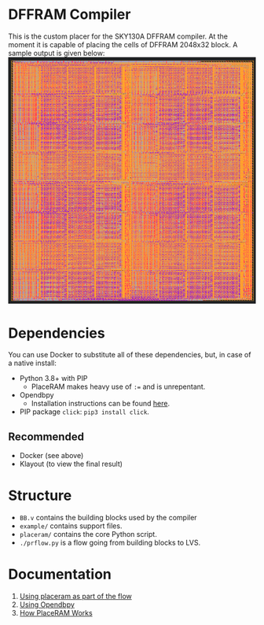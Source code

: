# DFFRAM Compiler
This is the custom placer for the SKY130A DFFRAM compiler. At the moment it is capable of placing the cells of DFFRAM 2048x32 block. A sample output is given below:
![Klayout showing the 2048x32 module placed](./docs/img/8kb_layout.png)

# Dependencies
You can use Docker to substitute all of these dependencies, but, in case of a native install:

* Python 3.8+ with PIP
  * PlaceRAM makes heavy use of `:=` and is unrepentant.
* Opendbpy
  * Installation instructions can be found [here](./docs/md/Using%20Opendbpy.md).
* PIP package `click`: `pip3 install click`.

## Recommended
* Docker (see above)
* Klayout (to view the final result)

# Structure
* `BB.v` contains the building blocks used by the compiler
* `example/` contains support files.
* `placeram/` contains the core Python script.
* `./prflow.py` is a flow going from building blocks to LVS.

# Documentation
1. [Using placeram as part of the flow](https://github.com/Cloud-V/DFFRAM#using-the-compiler-wip)
1. [Using Opendbpy](./docs/md/Using%20Opendbpy.md)
2. [How PlaceRAM Works](./docs/md/How%20PlaceRAM%20Works.md)
